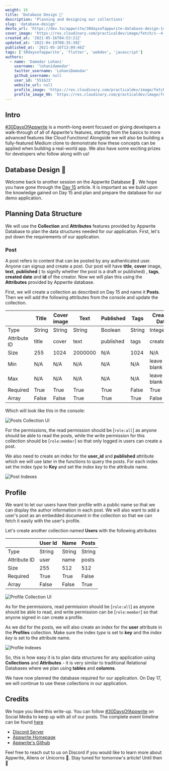 ```yaml
---
weight: 16
title: 'Database Design 🧐'
description: 'Planning and designing our collections'
slug: 'database-design'
devto_url: 'https://dev.to/appwrite/30daysofappwrite-database-design-140a'
cover_image: 'https://res.cloudinary.com/practicaldev/image/fetch/s--4-t15_Cc--/c_imagga_scale,f_auto,fl_progressive,h_420,q_auto,w_1000/https://dev-to-uploads.s3.amazonaws.com/uploads/articles/5so2807ye8s2nycwkt82.png'
created_at: '2021-05-16T04:53:21Z'
updated_at: '2022-04-19T08:35:39Z'
published_at: '2021-05-16T13:09:46Z'
tags: ['30daysofappwrite', 'flutter', 'webdev', 'javascript']
authors:
  - name: 'Damodar Lohani'
    username: 'lohanidamodar'
    twitter_username: 'LohaniDamodar'
    github_username: null
    user_id: '551623'
    website_url: null
    profile_image: 'https://res.cloudinary.com/practicaldev/image/fetch/s--Y2Vg3V3b--/c_fill,f_auto,fl_progressive,h_640,q_auto,w_640/https://dev-to-uploads.s3.amazonaws.com/uploads/user/profile_image/551623/d6834701-4563-4984-8f1d-7c6735acd3b6.jpg'
    profile_image_90: 'https://res.cloudinary.com/practicaldev/image/fetch/s--WbIqGPLg--/c_fill,f_auto,fl_progressive,h_90,q_auto,w_90/https://dev-to-uploads.s3.amazonaws.com/uploads/user/profile_image/551623/d6834701-4563-4984-8f1d-7c6735acd3b6.jpg'
---
```


## Intro

[#30DaysOfAppwrite](http://30days.appwrite.io/) is a month-long event focused on giving developers a walk-through of all of Appwrite's features, starting from the basics to more advanced features like Cloud Functions! Alongside we will also be building a fully-featured Medium clone to demonstrate how these
concepts can be applied when building a real-world app. We also have some exciting prizes for developers who follow along with us!

## Database Design 🧐

Welcome back to another session on the Appwrite Database 👋 . We hope you have gone through the [Day 15](link-to-day-15) article. It is important as we build upon the knowledge gained on Day 15 and plan and prepare the database for our demo application.

## Planning Data Structure

We will use the **Collection** and **Attributes** features provided by Appwrite Database to plan the data structures needed for our application. First, let's put down the requirements of our application.

### Post

A post refers to content that can be posted by any authenticated user. Anyone can signup and create a post. Our post will have **title**, **cover** image, **text**, **published** ( to signify whether the post is a draft or published) , **tags**, **created date** and **id** of the creator. Now we will plan this using the **Attributes** provided by Appwrite database.

First, we will create a collection as described on Day 15 and name it **Posts**. Then we will add the following attributes from the console and update the collection.

|              | Title  | Cover image | Text    | Published | Tags   | Created Date | User Id |
| ------------ | ------ | ----------- | ------- | --------- | ------ | ------------ | ------- |
| Type         | String | String      | String  | Boolean   | String | Integer      | String  |
| Attribute ID | title  | cover       | text    | published | tags   | created_at   | user_id |
| Size         | 255    | 1024        | 2000000 | N/A       | 1024   | N/A          | 255     |
| Min          | N/A    | N/A         | N/A     | N/A       | N/A    | leave blank  | N/A     |
| Max          | N/A    | N/A         | N/A     | N/A       | N/A    | leave blank  | N/A     |
| Required     | True   | True        | True    | True      | False  | True         | True    |
| Array        | False  | False       | True    | True      | True   | False        | False   |

Which will look like this in the console:

![Posts Collection UI](https://dev-to-uploads.s3.amazonaws.com/uploads/articles/yhab69jcexsv88gau1pt.png)

For the permissions, the read permission should be [`role:all`] as anyone should be able to read the posts, while the write permission for this collection should be [`role:member`] so that only logged in users can create a post.

We also need to create an index for the **user_id** and **published** attribute which we will use later in the functions to query the posts. For each index set the index _type_ to **Key** and set the _index key_ to the attribute name.

![Post Indexes](https://dev-to-uploads.s3.amazonaws.com/uploads/articles/f9ndu8pgyb5zyx3c5rg9.png)

## Profile

We want to let our users have their profile with a public name so that we can display the author information in each post. We will also want to add a user's post as an embedded document in the collection so that we can fetch it easily with the user's profile.

Let's create another collection named **Users** with the following attributes

|              | User Id | Name   | Posts  |
| ------------ | ------- | ------ | ------ |
| Type         | String  | String | String |
| Attribute ID | user    | name   | posts  |
| Size         | 255     | 512    | 512    |
| Required     | True    | True   | False  |
| Array        | False   | False  | True   |

![Profile Collection UI](https://dev-to-uploads.s3.amazonaws.com/uploads/articles/6je3g28v2b9bfzrmkl2x.png)

As for the permissions, read permission should be [`role:all`] as anyone should be able to read, and write permission can be [`role:member`] so that anyone signed in can create a profile.

As we did for the posts, we will also create an index for the **user** attribute in the **Profiles** collection. Make sure the index _type_ is set to **key** and the _index key_ is set to the attribute name.

![Profile Indexes](https://dev-to-uploads.s3.amazonaws.com/uploads/articles/mpeepmcxgvl8otq07m3u.png)

So, this is how easy it is to plan data structures for any application using **Collections** and **Attributes** - it is very similar to traditional Relational Databases where we plan using **tables** and **columns**.

We have now planned the database required for our application. On Day 17, we will continue to use these collections in our application.

## Credits

We hope you liked this write-up. You can follow [#30DaysOfAppwrite](https://twitter.com/search?q=%2330daysofappwrite) on Social Media to keep up with all of our posts. The complete event timeline can be found [here](http://30days.appwrite.io)

- [Discord Server](https://appwrite.io/discord)
- [Appwrite Homepage](https://appwrite.io/)
- [Appwrite's Github](https://github.com/appwrite)

Feel free to reach out to us on Discord if you would like to learn more about Appwrite, Aliens or Unicorns 🦄. Stay tuned for tomorrow's article! Until then 👋
